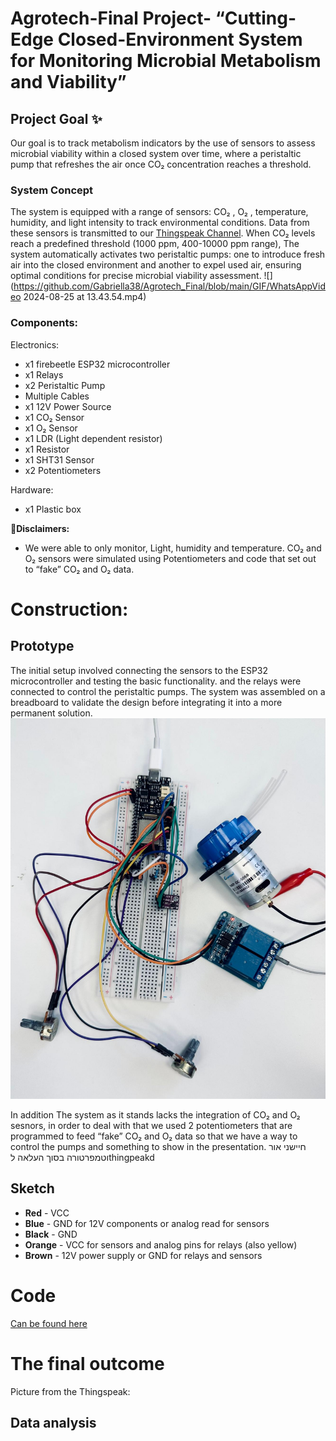 # Agrotech-Final Project- “Cutting-Edge Closed-Environment System for Monitoring Microbial Metabolism and Viability”
## Project Goal :sparkles:
Our goal is to track metabolism indicators by the use of sensors to assess microbial viability within a closed system over time, where a peristaltic pump that refreshes the air once CO₂ concentration reaches a threshold.
### System Concept
The system is equipped with a range of sensors: CO₂ , O₂ , temperature, humidity, and light intensity to track environmental conditions. Data from these sensors is transmitted to our [Thingspeak Channel](https://thingspeak.com/channels/2595959). When CO₂ levels reach a predefined threshold (1000 ppm, 400-10000 ppm range), The system automatically activates two peristaltic pumps: one to introduce fresh air into the closed environment and another to expel used air, ensuring optimal conditions for precise microbial viability assessment.
![](https://github.com/Gabriella38/Agrotech_Final/blob/main/GIF/WhatsAppVideo 2024-08-25 at 13.43.54.mp4)
### Components:

Electronics:

* x1 firebeetle ESP32 microcontroller 
* x1 Relays 
* x2 Peristaltic Pump 
* Multiple Cables
* x1 12V Power Source
* x1 CO₂ Sensor
* x1 O₂ Sensor
* x1 LDR (Light dependent resistor)
* x1 Resistor
* x1 SHT31 Sensor
* x2 Potentiometers

Hardware:

* x1 Plastic box
  

🚨**Disclaimers:**
* We were able to only monitor, Light, humidity and temperature. CO₂ and O₂ sensors were simulated using Potentiometers and code that set out to “fake” CO₂ and O₂ data.

# Construction:

## Prototype
The initial setup involved connecting the sensors to the ESP32 microcontroller and testing the basic functionality. and the relays were connected to control the peristaltic pumps. The system was assembled on a breadboard to validate the design before integrating it into a more permanent solution.![click here](Images/fa040255-1ef4-4629-a5cc-cf67b4195f89.jpeg)

In addition The system as it stands lacks the integration of CO₂ and O₂ sesnors, in order to deal with that we used 2 potentiometers that are programmed to feed “fake” CO₂ and O₂ data so that we have a way to control the pumps and something to show in the presentation.
חיישני אור וטמפרטורה 
בסוך העלאה לthingpeakd

## Sketch
  * **Red** - VCC
  * **Blue** - GND for 12V components or analog read for sensors
  * **Black** - GND
  * **Orange** - VCC for sensors and analog pins for relays (also yellow)
  * **Brown** - 12V power supply or GND for relays and sensors

# Code
[Can be found here](https://github.com/Gabriella38/Agrotech-Final/blob/main/Code)



# The final outcome

Picture from the Thingspeak:

## Data analysis
